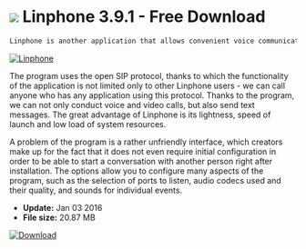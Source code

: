 # ![](https://cdn.softexe.net/static/icon/c/linphone-11997.png) Linphone 3.9.1 - Free Download

```sh
Linphone is another application that allows convenient voice communication via the Internet. Thanks to it, we will call another person using the program and send text messages to it, completely free of charge.
```
[![Linphone](https://gallery.dpcdn.pl/imgc/Tools/58106/g_-_420x350_1.5_-_x20150408162548_0.jpg)](https://softexe.net/win/internet/messenger/linphone:ppaag.html)

The program uses the open SIP protocol, thanks to which the functionality of the application is not limited only to other Linphone users - we can call anyone who has any application using this protocol. Thanks to the program, we can not only conduct voice and video calls, but also send text messages. The great advantage of Linphone is its lightness, speed of launch and low load of system resources.
 
 A problem of the program is a rather unfriendly interface, which creators make up for the fact that it does not even require initial configuration in order to be able to start a conversation with another person right after installation. The options allow you to configure many aspects of the program, such as the selection of ports to listen, audio codecs used and their quality, and sounds for individual events.


- **Update:** Jan 03 2016
- **File size:** 20.87 MB

[![Download](https://cdn.softexe.net/static/img/download.png)](https://softexe.net/win/internet/messenger/linphone:ppaag.html)

